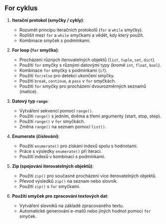 ## For cyklus

1. **Iterační protokol (smyčky / cykly)**:
   - Rozumět principu iteračních protokolů (`for` a `while` smyčky).
   - Rozlišit mezi `for` a `while` smyčkami a vědět, kdy který použít.
   - Kombinace smyček s podmínkami.

2. **For loop (`for` smyčka)**:
   - Procházení různých iterovatelných objektů (`list`, `tuple`, `set`, `dict`).
   - Použití `for` smyčky s různými datovými typy (kromě `int`, `float`, `bool`).
   - Kombinace `for` smyčky s podmínkami (`if`).
   - Použití `for/else` pro detekci ukončení smyčky.
   - Použití `break`, `continue`, a `pass` v `for` smyčkách.
   - Použití `for` smyčky pro procházení dvourozměrných seznamů (matice).

3. **Datový typ `range`**:
   - Vytváření sekvencí pomocí `range()`.
   - Použití `range()` s jedním, dvěma a třemi argumenty (start, stop, step).
   - Použití `range()` v `for` smyčkách.
   - Změna `range()` na seznam pomocí `list()`.

4. **Enumerate (číslování)**:
   - Použití `enumerate()` pro získání indexů spolu s hodnotami.
   - Práce s výsledky `enumerate()` při iteraci.
   - Použití indexů v kombinaci s podmínkami.

5. **Zip (spojování iterovatelných objektů)**:
   - Použití `zip()` pro současné procházení více iterovatelných objektů.
   - Převod výsledků `zip()` na seznam nebo slovník.
   - Použití `zip()` s `for` smyčkami.

6. **Použití smyček pro zpracování textových dat**:
   - Vytváření slovníků na základě zpracovaného textu.
   - Automatické generování e-mailů nebo jiných hodnot pomocí `for` smyček.
